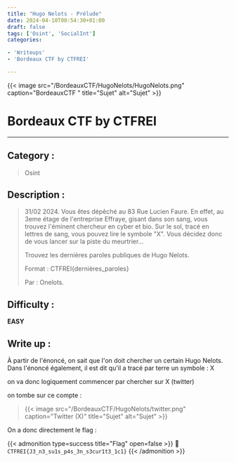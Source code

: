 ```yaml
---
title: "Hugo Nelots - Prélude"
date: 2024-04-10T00:54:30+01:00
draft: false
tags: ['Osint', 'SocialInt']
categories:

- 'Writeups'
- 'Bordeaux CTF by CTFREI'

---
```


{{< image src="/BordeauxCTF/HugoNelots/HugoNelots.png" caption="BordeauxCTF " title="Sujet" alt="Sujet" >}}

# Bordeaux CTF by CTFREI

--- 

## Category :

> Osint 

## Description :

> 31/02 2024. Vous êtes dépêché au 83 Rue Lucien Faure. En effet, au 3eme étage de l'entreprise Effraye, gisant dans son sang, vous trouvez l'éminent chercheur en cyber et bio. Sur le sol, tracé en lettres de sang, vous pouvez lire le symbole "X". Vous décidez donc de vous lancer sur la piste du meurtrier... 
> 
> Trouvez les dernières paroles publiques de Hugo Nelots.
> 
> Format : CTFREI{dernières_paroles}
> 
> Par : Onelots.

## Difficulty :

**EASY**

## Write up :

À partir de l'énoncé, on sait que l'on doit chercher un certain Hugo Nelots.
Dans l'énoncé également, il est dit qu'il a tracé par terre un symbole : X

on va donc logiquement commencer par chercher sur X (twitter)

on tombe sur ce compte :

> {{< image src="/BordeauxCTF/HugoNelots/twitter.png" caption="Twitter (X)" title="Sujet" alt="Sujet" >}}

On a donc directement le flag : 

{{< admonition type=success title="Flag" open=false >}}
:triangular_flag_on_post: `CTFREI{J3_n3_su1s_p4s_3n_s3cur1t3_1c1}`
{{< /admonition >}}
